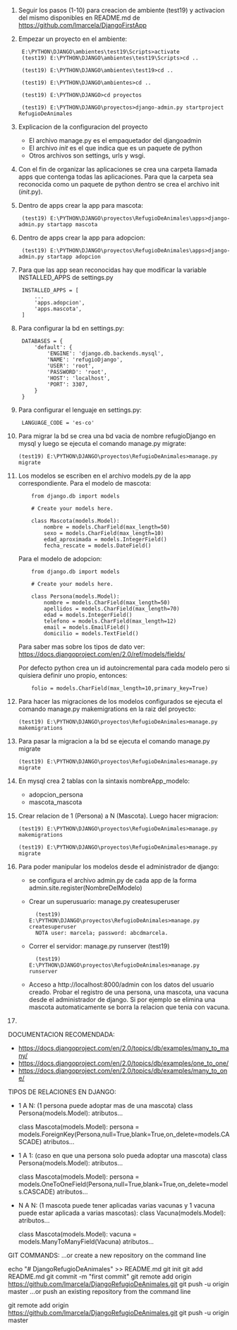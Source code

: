 1) Seguir los pasos (1-10) para creacion de ambiente (test19) y activacion del mismo disponibles en README.md de https://github.com/lmarcela/DjangoFirstApp
2) Empezar un proyecto en el ambiente:

		E:\PYTHON\DJANGO\ambientes\test19\Scripts>activate
		(test19) E:\PYTHON\DJANGO\ambientes\test19\Scripts>cd ..

		(test19) E:\PYTHON\DJANGO\ambientes\test19>cd ..

		(test19) E:\PYTHON\DJANGO\ambientes>cd ..

		(test19) E:\PYTHON\DJANGO>cd proyectos

		(test19) E:\PYTHON\DJANGO\proyectos>django-admin.py startproject RefugioDeAnimales

3) Explicacion de la configuracion del proyecto

	- El archivo manage.py es el empaquetador del djangoadmin
	- El archivo _init_ es el que indica que es un paquete de python
	- Otros archivos son settings, urls y wsgi.

4) Con el fin de organizar las aplicaciones se crea una carpeta llamada apps que contenga todas las aplicaciones. Para que la carpeta sea reconocida como un paquete de python dentro se crea el archivo init (_init_.py).

5) Dentro de apps crear la app para mascota:

		(test19) E:\PYTHON\DJANGO\proyectos\RefugioDeAnimales\apps>django-admin.py startapp mascota

6) Dentro de apps crear la app para adopcion:

		(test19) E:\PYTHON\DJANGO\proyectos\RefugioDeAnimales\apps>django-admin.py startapp adopcion

7) Para que las app sean reconocidas hay que modificar la variable INSTALLED_APPS de settings.py

		INSTALLED_APPS = [
			...
			'apps.adopcion',
			'apps.mascota',
		]

8) Para configurar la bd en settings.py:

		DATABASES = {
			'default': {
				'ENGINE': 'django.db.backends.mysql',
				'NAME': 'refugioDjango',
				'USER': 'root', 
				'PASSWORD': 'root', 
				'HOST': 'localhost',
				'PORT': 3307,
			}
		}

9) Para configurar el lenguaje en settings.py:
	
		LANGUAGE_CODE = 'es-co'

10) Para migrar la bd se crea una bd vacia de nombre refugioDjango en mysql y luego se ejecuta el comando manage.py migrate:
	
		(test19) E:\PYTHON\DJANGO\proyectos\RefugioDeAnimales>manage.py migrate

11) Los modelos se escriben en el archivo models.py de la app correspondiente. Para el modelo de mascota:
	
			from django.db import models

			# Create your models here.

			class Mascota(models.Model):
				nombre = models.CharField(max_length=50)
				sexo = models.CharField(max_length=10)
				edad_aproximada = models.IntegerField()
				fecha_rescate = models.DateField()
		
	Para el modelo de adopcion:
	
			from django.db import models

			# Create your models here.

			class Persona(models.Model):
				nombre = models.CharField(max_length=50)
				apellidos = models.CharField(max_length=70)
				edad = models.IntegerField()
				telefono = models.CharField(max_length=12)
				email = models.EmailField()
				domicilio = models.TextField()

	Para saber mas sobre los tipos de dato ver: https://docs.djangoproject.com/en/2.0/ref/models/fields/

	Por defecto python crea un id autoincremental para cada modelo pero si quisiera definir uno propio, entonces:
    
			folio = models.CharField(max_length=10,primary_key=True)

12) Para hacer las migraciones de los modelos configurados se ejecuta el comando manage.py makemigrations en la raiz del proyecto:
	
		(test19) E:\PYTHON\DJANGO\proyectos\RefugioDeAnimales>manage.py makemigrations

13) Para pasar la migracion a la bd se ejecuta el comando manage.py migrate
	
		(test19) E:\PYTHON\DJANGO\proyectos\RefugioDeAnimales>manage.py migrate

14) En mysql crea 2 tablas con la sintaxis nombreApp_modelo:
	- adopcion_persona
	- mascota_mascota

15) Crear relacion de 1 (Persona) a N (Mascota). Luego hacer migracion:

		(test19) E:\PYTHON\DJANGO\proyectos\RefugioDeAnimales>manage.py makemigrations

		(test19) E:\PYTHON\DJANGO\proyectos\RefugioDeAnimales>manage.py migrate

16) Para poder manipular los modelos desde el administrador de django:
	- se configura el archivo admin.py de cada app de la forma admin.site.register(NombreDelModelo)
	- Crear un superusuario: manage.py createsuperuser 
		
			(test19) E:\PYTHON\DJANGO\proyectos\RefugioDeAnimales>manage.py createsuperuser 
			NOTA user: marcela; password: abcdmarcela.
	- Correr el servidor: manage.py runserver (test19) 

			(test19) E:\PYTHON\DJANGO\proyectos\RefugioDeAnimales>manage.py runserver

	- Acceso a http://localhost:8000/admin con los datos del usuario creado. Probar el registro de una persona, una mascota, una vacuna desde el administrador de django. Si por ejemplo se elimina una mascota automaticamente se borra la relacion que tenia con vacuna.

17)


DOCUMENTACION RECOMENDADA:
- https://docs.djangoproject.com/en/2.0/topics/db/examples/many_to_many/
- https://docs.djangoproject.com/en/2.0/topics/db/examples/one_to_one/
- https://docs.djangoproject.com/en/2.0/topics/db/examples/many_to_one/

TIPOS DE RELACIONES EN DJANGO:

- 1 A N: (1 persona puede adoptar mas de una mascota)
	class Persona(models.Model):
		atributos...
	
	class Mascota(models.Model):
		persona = models.ForeignKey(Persona,null=True,blank=True,on_delete=models.CASCADE)
		atributos...

- 1 A 1: (caso en que una persona solo pueda adoptar una mascota)
	class Persona(models.Model):
		atributos...
	
	class Mascota(models.Model):
		persona = models.OneToOneField(Persona,null=True,blank=True,on_delete=models.CASCADE)
		atributos...

- N A N: (1 mascota puede tener aplicadas varias vacunas y 1 vacuna puede estar aplicada a varias mascotas):
	class Vacuna(models.Model):
		atributos...
	
	class Mascota(models.Model):
		vacuna = models.ManyToManyField(Vacuna)
		atributos...

GIT COMMANDS:
…or create a new repository on the command line

echo "# DjangoRefugioDeAnimales" >> README.md
git init
git add README.md
git commit -m "first commit"
git remote add origin https://github.com/lmarcela/DjangoRefugioDeAnimales.git
git push -u origin master
…or push an existing repository from the command line

git remote add origin https://github.com/lmarcela/DjangoRefugioDeAnimales.git
git push -u origin master